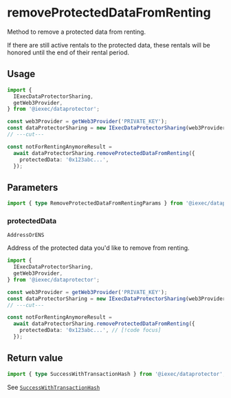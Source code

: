 # removeProtectedDataFromRenting

Method to remove a protected data from renting.

If there are still active rentals to the protected data, these rentals will be
honored until the end of their rental period.

## Usage

```ts twoslash
import {
  IExecDataProtectorSharing,
  getWeb3Provider,
} from '@iexec/dataprotector';

const web3Provider = getWeb3Provider('PRIVATE_KEY');
const dataProtectorSharing = new IExecDataProtectorSharing(web3Provider);
// ---cut---

const notForRentingAnymoreResult =
  await dataProtectorSharing.removeProtectedDataFromRenting({
    protectedData: '0x123abc...',
  });
```

## Parameters

```ts twoslash
import { type RemoveProtectedDataFromRentingParams } from '@iexec/dataprotector';
```

### protectedData

`AddressOrENS`

Address of the protected data you'd like to remove from renting.

```ts twoslash
import {
  IExecDataProtectorSharing,
  getWeb3Provider,
} from '@iexec/dataprotector';

const web3Provider = getWeb3Provider('PRIVATE_KEY');
const dataProtectorSharing = new IExecDataProtectorSharing(web3Provider);
// ---cut---

const notForRentingAnymoreResult =
  await dataProtectorSharing.removeProtectedDataFromRenting({
    protectedData: '0x123abc...', // [!code focus]
  });
```

## Return value

```ts twoslash
import { type SuccessWithTransactionHash } from '@iexec/dataprotector';
```

See [`SuccessWithTransactionHash`](../../types.md#successwithtransactionhash)
